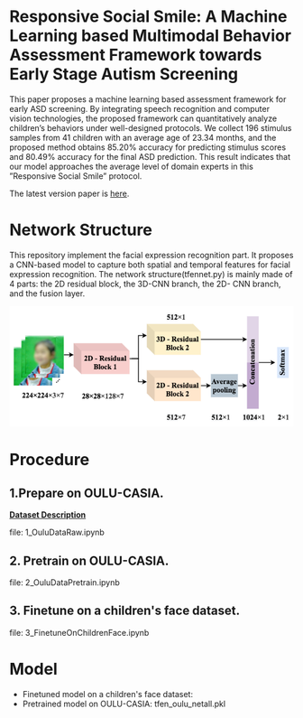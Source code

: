 
# Responsive Social Smile: A Machine Learning based Multimodal Behavior Assessment Framework towards Early Stage Autism Screening

This paper proposes a machine learning based assessment framework for early ASD screening. By integrating speech recognition and computer vision technologies, the proposed framework can quantitatively analyze children’s behaviors under well-designed protocols. We collect 196 stimulus samples from 41 children with an average age of 23.34 months, and the proposed method obtains 85.20% accuracy for predicting stimulus scores and 80.49% accuracy for the final ASD prediction. This result indicates that our model approaches the average level of domain experts in this ”Responsive Social Smile” protocol.

The latest version paper is [here](https://www.researchgate.net/publication/343489410_Responsive_Social_Smile_A_Machine_Learning-based_Multimodal_Behavior_Assessment_Framework_towards_Early_Stage_Autism_Screening).

# Network Structure

This repository implement the facial expression recognition part. It proposes a CNN-based model to capture both spatial and temporal features for facial expression recognition. The network structure(tfennet.py) is mainly made of 4 parts: the 2D residual block, the 3D-CNN branch, the 2D- CNN branch, and the fusion layer. 


![model](img3.png)


# Procedure

## 1.Prepare on OULU-CASIA. 
__[Dataset Description](http://www.ee.oulu.fi/~gyzhao/Download/Databases/NIR_VL_FED/Description.pdf)__

file: 1_OuluDataRaw.ipynb

## 2. Pretrain on OULU-CASIA.

file: 2_OuluDataPretrain.ipynb

## 3. Finetune on a children's face dataset.

file: 3_FinetuneOnChildrenFace.ipynb

# Model
* Finetuned model on a children's face dataset: 
* Pretrained model on OULU-CASIA: tfen_oulu_netall.pkl

